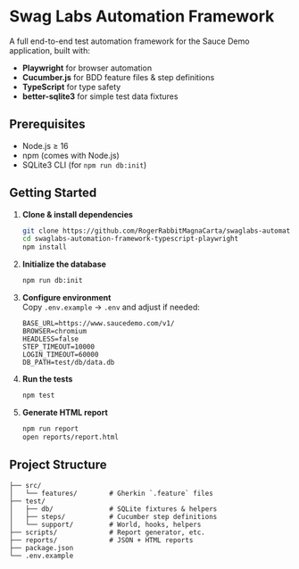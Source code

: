 # Swag Labs Automation Framework

A full end-to-end test automation framework for the Sauce Demo application, built with:

- **Playwright** for browser automation  
- **Cucumber.js** for BDD feature files & step definitions  
- **TypeScript** for type safety  
- **better-sqlite3** for simple test data fixtures  

## Prerequisites

- Node.js ≥ 16  
- npm (comes with Node.js)  
- SQLite3 CLI (for `npm run db:init`)  

## Getting Started

1. **Clone & install dependencies**  
   ```bash
   git clone https://github.com/RogerRabbitMagnaCarta/swaglabs-automation-framework-typescript-playwright-.git
   cd swaglabs-automation-framework-typescript-playwright
   npm install
   ```

2. **Initialize the database**  
   ```bash
   npm run db:init
   ```

3. **Configure environment**  
   Copy `.env.example` → `.env` and adjust if needed:
   ```env
   BASE_URL=https://www.saucedemo.com/v1/
   BROWSER=chromium
   HEADLESS=false
   STEP_TIMEOUT=10000
   LOGIN_TIMEOUT=60000
   DB_PATH=test/db/data.db
   ```

4. **Run the tests**  
   ```bash
   npm test
   ```

5. **Generate HTML report**  
   ```bash
   npm run report
   open reports/report.html
   ```

## Project Structure

```
├── src/
│   └── features/        # Gherkin `.feature` files
├── test/
│   ├── db/              # SQLite fixtures & helpers
│   ├── steps/           # Cucumber step definitions
│   └── support/         # World, hooks, helpers
├── scripts/             # Report generator, etc.
├── reports/             # JSON + HTML reports
├── package.json
└── .env.example
```
